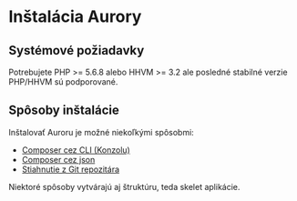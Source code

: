 # Inštalácia Aurory

## Systémové požiadavky

Potrebujete PHP >= 5.6.8 alebo HHVM >= 3.2 ale posledné stabilné verzie PHP/HHVM sú podporované.

## Spôsoby inštalácie

Inštalovať Auroru je možné niekoľkými spôsobmi:

* [Composer cez CLI (Konzolu)](Installation/Composer.html)
* [Composer cez json](Installation/Composer.html)
* [Stiahnutie z Git repozitára](Installation/Git.html)

Niektoré spôsoby vytvárajú aj štruktúru, teda skelet aplikácie.
